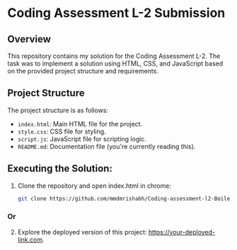 # Coding Assessment L-2 Submission

## Overview

This repository contains my solution for the Coding Assessment L-2. The task was to implement a solution using HTML, CSS, and JavaScript based on the provided project structure and requirements.

## Project Structure

The project structure is as follows:

- `index.html`: Main HTML file for the project.
- `style.css`: CSS file for styling.
- `script.js`: JavaScript file for scripting logic.
- `README.md`: Documentation file (you're currently reading this).

## Executing the Solution:

1. Clone the repository and open index.html in chrome:

   ```bash
   git clone https://github.com/mmdmrishabh/Coding-assessment-l2-Boilerplate-code.git
   ```

### Or

2. Explore the deployed version of this project: https://your-deployed-link.com.
